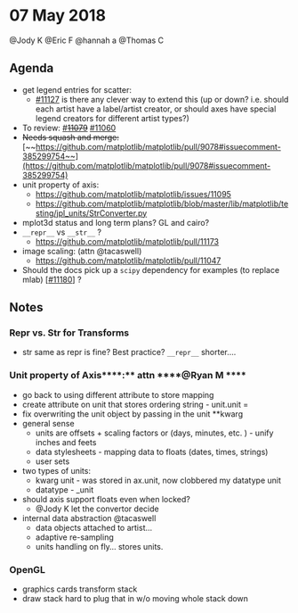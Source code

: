 # 07 May 2018

@Jody K @Eric F @hannah a @Thomas C

## Agenda
- get legend entries for scatter:
  - [#11127](https://github.com/matplotlib/matplotlib/pull/11127#discussion_r185030970) is there any clever way to extend this (up or down? i.e. should each artist have a label/artist creator, or should axes have special legend creators for different artist types?)
- To review: [#](https://github.com/matplotlib/matplotlib/issues/11079)[~~11079~~](https://github.com/matplotlib/matplotlib/issues/11079) [#11060](https://github.com/matplotlib/matplotlib/issues/11060)
- ~~Needs squash and merge:~~ [~~https://github.com/matplotlib/matplotlib/pull/9078#issuecomment-385299754~~](https://github.com/matplotlib/matplotlib/pull/9078#issuecomment-385299754)
- unit property of axis:
  - https://github.com/matplotlib/matplotlib/issues/11095
  - https://github.com/matplotlib/matplotlib/blob/master/lib/matplotlib/testing/jpl_units/StrConverter.py
- mplot3d status and long term plans? GL and cairo?
- `__repr__`  vs `__str__` ?
  - https://github.com/matplotlib/matplotlib/pull/11173
- image scaling: (attn @tacaswell)
  - https://github.com/matplotlib/matplotlib/pull/11047
- Should the docs pick up a `scipy` dependency for examples (to replace mlab) [[#11180](https://github.com/matplotlib/matplotlib/pull/11180)] ?


## Notes

### Repr vs. Str for Transforms

- str same as repr is fine?  Best practice?  `__repr__` shorter….

### Unit property of Axis****:** attn ****@Ryan M ****

- go back to using different attribute to store mapping
- create attribute on unit that stores ordering string - unit.unit =
- fix overwriting the unit object by passing in the unit **kwarg
- general sense
  - units are offsets + scaling factors or (days, minutes, etc. ) - unify inches and feets
  - data stylesheets - mapping data to floats (dates, times, strings)
  - user sets
- two types of units:
  - kwarg unit - was stored in ax.unit, now clobbered my datatype unit
  - datatype - _unit
- should axis support floats even when locked?
  - @Jody K let the convertor decide
- internal data abstraction @tacaswell
  - data objects attached to artist…
  - adaptive re-sampling
  - units handling on fly…  stores units.

### OpenGL

- graphics cards transform stack
- draw stack hard to plug that in w/o moving whole stack down
